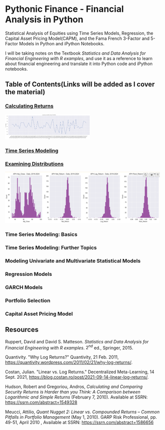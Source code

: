 # Pythonic Finance - Financial Analysis in Python

Statistical Analysis of Equities using Time Series Models, Regression, the Capital Asset Pricing Model(CAPM), and the Fama French 3-Factor and 5-Factor Models in Python and iPython Notebooks.

I will be taking notes on the Textbook _Statistics and Data Analysis for Financial Engineering with R examples_, and use it as a reference to learn about financial engineering and translate it into Python code and iPython notebooks.

## Table of Contents(Links will be added as I cover the material)

### [Calculating Returns](notebooks/financial_data/returns_textbook_notes.ipynb)

<img src="/docs/readme_files/returns_chapter/amd_log_returns.png" alt="amd_log" style="width: 55%;"/>

### [Time Series Modeling](notebooks/time_series/)

### [Examining Distributions](notebooks/time_series/exploratory_data_analysis.ipynb)

<img src="/docs/readme_files/time_series_data_analysis_chapter/dists_side_by_side.png" alt="dists_compared"/>

### Time Series Modeling: Basics

### Time Series Modeling: Further Topics

### Modeling Univariate and Multivariate Statistical Models

### Regression Models

### GARCH Models

### Portfolio Selection

### Capital Asset Pricing Model

## Resources

Ruppert, David and David S. Matteson. _Statistics and Data Analysis for Financial Engineering with R examples_. $2^{nd}$ ed., Springer, 2015.

Quantivity. "Why Log Returns?" Quantivity, 21 Feb. 2011, <https://quantivity.wordpress.com/2011/02/21/why-log-returns/>.

Costan, Julian. "Linear vs. Log Returns." Decentralized Meta-Learning, 14 Sept. 2021, <https://blog.costan.ro/post/2021-09-14-linear-log-returns/>.

Hudson, Robert and Gregoriou, Andros, _Calculating and Comparing Security Returns is Harder than you Think: A Comparison between Logarithmic and Simple Returns_ (February 7, 2010). Available at SSRN: <https://ssrn.com/abstract=1549328>

Meucci, Attilio, _Quant Nugget 2: Linear vs. Compounded Returns – Common Pitfalls in Portfolio Management_ (May 1, 2010). GARP Risk Professional, pp. 49-51, April 2010 , Available at SSRN: <https://ssrn.com/abstract=1586656>
